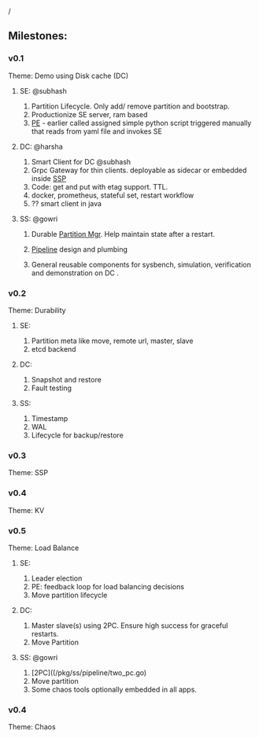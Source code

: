/  
## Milestones:

### v0.1
Theme: Demo using Disk cache (DC)

1. SE: @subhash
    
    1. Partition Lifecycle. Only add/ remove partition and bootstrap.
    2. Productionize SE server, ram based
    3. [PE](names.md) - earlier called assigned simple python script
    triggered manually that reads from yaml file and invokes SE

2. DC: @harsha

    1. Smart Client for DC @subhash
    1. Grpc Gateway for thin clients. deployable as sidecar or embedded inside
    [SSP](names.md) 
    2. Code: get and put with etag support. TTL. 
    3. docker, prometheus, stateful set, restart workflow
    5. ?? smart client in java
    
3. SS: @gowri
    
    1. Durable [Partition Mgr](/pkg/ss/partition_mgr.go). Help maintain state
    after a restart.
    
    2. [Pipeline](/pkg/ss/README.md#Pipeline) design and plumbing
    
    3. General reusable components for sysbench, simulation, verification
    and demonstration on DC .


### v0.2
Theme: Durability

1. SE:

    1. Partition meta like move, remote url, master, slave
    1. etcd backend

1. DC:

    1. Snapshot and restore
    1. Fault testing

1. SS:

    1. Timestamp
    1. WAL
    1. Lifecycle for backup/restore
    

### v0.3
Theme: SSP



### v0.4
Theme: KV

    
### v0.5
Theme: Load Balance

1. SE:
    
    1. Leader election
    3. PE: feedback loop for load balancing decisions
    2. Move partition lifecycle

1. DC:

    1. Master slave(s) using 2PC. Ensure high success for graceful restarts.
    1. Move Partition

1. SS: @gowri

    1. [2PC]((/pkg/ss/pipeline/two_pc.go)    
    1. Move partition 
    1. Some chaos tools optionally embedded in all apps.


### v0.4
Theme: Chaos


